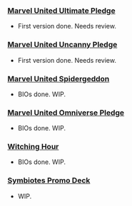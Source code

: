 ### [Marvel United Ultimate Pledge](https://raw.githubusercontent.com/OscarGarPer/Marvel-United-Json-Database/main/en/mun-ultimate.json)
- First version done. Needs review.

### [Marvel United Uncanny Pledge](https://raw.githubusercontent.com/OscarGarPer/Marvel-United-Json-Database/main/en/mun-uncanny.json)
- First version done. Needs review.

### [Marvel United Spidergeddon](https://raw.githubusercontent.com/OscarGarPer/Marvel-United-Json-Database/main/en/mun-spidergeddon.json)
- BIOs done. WIP.

### [Marvel United Omniverse Pledge](https://raw.githubusercontent.com/OscarGarPer/Marvel-United-Json-Database/main/en/mun-omniverse.json)
- BIOs done. WIP.

### [Witching Hour](https://raw.githubusercontent.com/OscarGarPer/Marvel-United-Json-Database/main/en/mun-promo02.json)
- BIOs done. WIP.

### [Symbiotes Promo Deck](https://raw.githubusercontent.com/OscarGarPer/Marvel-United-Json-Database/main/en/mun-symbiotes.json)
- WIP.